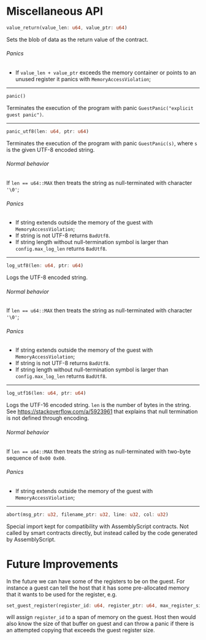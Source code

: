 # Miscellaneous API

```rust
value_return(value_len: u64, value_ptr: u64)
```

Sets the blob of data as the return value of the contract.

###### Panics

- If `value_len + value_ptr` exceeds the memory container or points to an unused register it panics with `MemoryAccessViolation`;

---

```rust
panic()
```

Terminates the execution of the program with panic `GuestPanic("explicit guest panic")`.

---

```rust
panic_utf8(len: u64, ptr: u64)
```

Terminates the execution of the program with panic `GuestPanic(s)`, where `s` is the given UTF-8 encoded string.

###### Normal behavior

If `len == u64::MAX` then treats the string as null-terminated with character `'\0'`;

###### Panics

- If string extends outside the memory of the guest with `MemoryAccessViolation`;
- If string is not UTF-8 returns `BadUtf8`.
- If string length without null-termination symbol is larger than `config.max_log_len` returns `BadUtf8`.

---

```rust
log_utf8(len: u64, ptr: u64)
```

Logs the UTF-8 encoded string.

###### Normal behavior

If `len == u64::MAX` then treats the string as null-terminated with character `'\0'`;

###### Panics

- If string extends outside the memory of the guest with `MemoryAccessViolation`;
- If string is not UTF-8 returns `BadUtf8`.
- If string length without null-termination symbol is larger than `config.max_log_len` returns `BadUtf8`.

---

```rust
log_utf16(len: u64, ptr: u64)
```

Logs the UTF-16 encoded string. `len` is the number of bytes in the string.
See https://stackoverflow.com/a/5923961 that explains that null termination is not defined through encoding.

###### Normal behavior

If `len == u64::MAX` then treats the string as null-terminated with two-byte sequence of `0x00 0x00`.

###### Panics

- If string extends outside the memory of the guest with `MemoryAccessViolation`;

---

```rust
abort(msg_ptr: u32, filename_ptr: u32, line: u32, col: u32)
```

Special import kept for compatibility with AssemblyScript contracts. Not called by smart contracts directly, but instead
called by the code generated by AssemblyScript.

# Future Improvements

In the future we can have some of the registers to be on the guest.
For instance a guest can tell the host that it has some pre-allocated memory that it wants to be used for the register,
e.g.

```rust
set_guest_register(register_id: u64, register_ptr: u64, max_register_size: u64)
```

will assign `register_id` to a span of memory on the guest. Host then would also know the size of that buffer on guest
and can throw a panic if there is an attempted copying that exceeds the guest register size.
